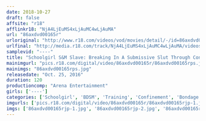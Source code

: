 ```yaml
---
date: 2018-10-27
draft: false
affsite: "r18"
afflinkr18: "NjA4LjEuMS4xLjAuMC4wLjAuMA"
url: "86axdvd00165r"
urloriginal: "http://www.r18.com/videos/vod/movies/detail/-/id=86axdvd00165r"
urlfinal: "http://media.r18.com/track/NjA4LjEuMS4xLjAuMC4wLjAuMA/videos/vod/movies/detail/-/id=86axdvd00165r"
samplevid: "----"
title: "Schoolgirl S&M Slave: Breaking In A Submissive Slut Through Confinement"
mainimgurl: "pics.r18.com/digital/video/86axdvd00165r/86axdvd00165rps.jpg"
mainimgs: "86axdvd00165rps.jpg"
releasedate: "Oct. 25, 2016"
duration: 120
productioncomp: "Arena Entertainment"
girls: ['----']
categories: ['Schoolgirl', 'BDSM', 'Training', 'Confinement', 'Bondage']
imgurls: ['pics.r18.com/digital/video/86axdvd00165r/86axdvd00165rjp-1.jpg', 'pics.r18.com/digital/video/86axdvd00165r/86axdvd00165rjp-2.jpg', 'pics.r18.com/digital/video/86axdvd00165r/86axdvd00165rjp-3.jpg', 'pics.r18.com/digital/video/86axdvd00165r/86axdvd00165rjp-4.jpg', 'pics.r18.com/digital/video/86axdvd00165r/86axdvd00165rjp-5.jpg', 'pics.r18.com/digital/video/86axdvd00165r/86axdvd00165rjp-6.jpg', 'pics.r18.com/digital/video/86axdvd00165r/86axdvd00165rjp-7.jpg', 'pics.r18.com/digital/video/86axdvd00165r/86axdvd00165rjp-8.jpg', 'pics.r18.com/digital/video/86axdvd00165r/86axdvd00165rjp-9.jpg', 'pics.r18.com/digital/video/86axdvd00165r/86axdvd00165rjp-10.jpg', 'pics.r18.com/digital/video/86axdvd00165r/86axdvd00165rjp-11.jpg', 'pics.r18.com/digital/video/86axdvd00165r/86axdvd00165rjp-12.jpg', 'pics.r18.com/digital/video/86axdvd00165r/86axdvd00165rjp-13.jpg', 'pics.r18.com/digital/video/86axdvd00165r/86axdvd00165rjp-14.jpg', 'pics.r18.com/digital/video/86axdvd00165r/86axdvd00165rjp-15.jpg', 'pics.r18.com/digital/video/86axdvd00165r/86axdvd00165rjp-16.jpg', 'pics.r18.com/digital/video/86axdvd00165r/86axdvd00165rjp-17.jpg', 'pics.r18.com/digital/video/86axdvd00165r/86axdvd00165rjp-18.jpg', 'pics.r18.com/digital/video/86axdvd00165r/86axdvd00165rjp-19.jpg', 'pics.r18.com/digital/video/86axdvd00165r/86axdvd00165rjp-20.jpg']
imgs: ['86axdvd00165rjp-1.jpg', '86axdvd00165rjp-2.jpg', '86axdvd00165rjp-3.jpg', '86axdvd00165rjp-4.jpg', '86axdvd00165rjp-5.jpg', '86axdvd00165rjp-6.jpg', '86axdvd00165rjp-7.jpg', '86axdvd00165rjp-8.jpg', '86axdvd00165rjp-9.jpg', '86axdvd00165rjp-10.jpg', '86axdvd00165rjp-11.jpg', '86axdvd00165rjp-12.jpg', '86axdvd00165rjp-13.jpg', '86axdvd00165rjp-14.jpg', '86axdvd00165rjp-15.jpg', '86axdvd00165rjp-16.jpg', '86axdvd00165rjp-17.jpg', '86axdvd00165rjp-18.jpg', '86axdvd00165rjp-19.jpg', '86axdvd00165rjp-20.jpg']
---
```

